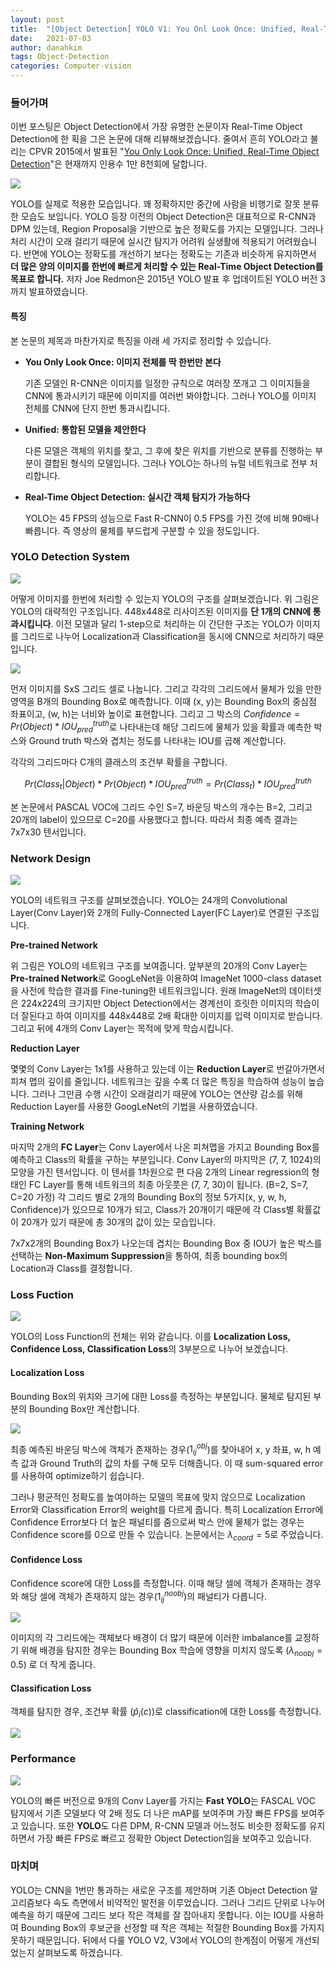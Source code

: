 ```yaml
---
layout: post
title:  "[Object Detection] YOLO V1: You Onl Look Once: Unified, Real-Time Object Detection"
date:   2021-07-03
author: danahkim
tags: Object-Detection
categories: Computer-vision
---
```




### 들어가며

이번 포스팅은 Object Detection에서 가장 유명한 논문이자 Real-Time Object Detection에 한 획을 그은 논문에 대해 리뷰해보겠습니다. 줄여서 흔히 YOLO라고 불리는 CPVR 2015에서 발표된 "[You Only Look Once: Unified, Real-Time Object Detection](https://arxiv.org/abs/1506.02640)"은 현재까지 인용수 1만 8천회에 달합니다. 


<img src="\assets\images\YOLO\image1.png" />

YOLO를 실제로 적용한 모습입니다. 꽤 정확하지만 중간에 사람을 비행기로 잘못 분류한 모습도 보입니다. YOLO 등장 이전의 Object Detection은 대표적으로 R-CNN과 DPM 있는데, Region Proposal을 기반으로 높은 정확도를 가지는 모델입니다. 그러나 처리 시간이 오래 걸리기 때문에 실시간 탐지가 어려워 실생활에 적용되기 어려웠습니다. 반면에 YOLO는 정확도를 개선하기 보다는 정확도는 기존과 비슷하게 유지하면서 **더 많은 양의 이미지를 한번에 빠르게 처리할 수 있는 Real-Time Object Detection를 목표로 합니다.** 저자 Joe Redmon은 2015년 YOLO 발표 후 업데이트된 YOLO 버전 3까지 발표하였습니다.



#### 특징

본 논문의 제목과 마찬가지로 특징을 아래 세 가지로 정리할 수 있습니다.

* **You Only Look Once: 이미지 전체를 딱 한번만 본다**

  기존 모델인 R-CNN은 이미지를 일정한 규칙으로 여러장 쪼개고 그 이미지들을 CNN에 통과시키기 때문에 이미지를 여러번 봐야합니다. 그러나 YOLO를 이미지 전체를 CNN에 단지 한번 통과시킵니다.

* **Unified: 통합된 모델을 제안한다**

  다른 모델은 객체의 위치를 찾고, 그 후에 찾은 위치를 기반으로 분류를 진행하는 부분이 결합된 형식의 모델입니다. 그러나 YOLO는 하나의 뉴럴 네트워크로 전부 처리합니다.

* **Real-Time Object Detection: 실시간 객체 탐지가 가능하다**

  YOLO는 45 FPS의 성능으로 Fast R-CNN이 0.5 FPS를 가진 것에 비해 90배나 빠릅니다. 즉 영상의 물체를 부드럽게 구분할 수 있을 정도입니다.



### YOLO Detection System



<img src="\assets\images\YOLO\image2.png" />

어떻게 이미지를 한번에 처리할 수 있는지 YOLO의 구조를 살펴보겠습니다. 위 그림은 YOLO의 대략적인 구조입니다. 448x448로 리사이즈된 이미지를 **단 1개의 CNN에 통과시킵니다**. 이전 모델과 달리 1-step으로 처리하는 이 간단한 구조는 YOLO가 이미지를 그리드로 나누어 Localization과 Classification을 동시에 CNN으로 처리하기 때문입니다.



<img src="\assets\images\YOLO\image3.png" />

먼저 이미지를 SxS 그리드 셀로 나눕니다. 그리고 각각의 그리드에서 물체가 있을 만한 영역을 B개의 Bounding Box로 예측합니다. 이때 (x, y)는 Bounding Box의 중심점 좌표이고, (w, h)는 너비와 높이로 표현합니다. 그리고 그 박스의 $Confidence=Pr(Object)*IOU^{truth}_{pred}$로 나타내는데 해당 그리드에 물체가 있을 확률과 예측한 박스와 Ground truth 박스와 겹치는 정도를 나타내는 IOU를 곱해 계산합니다.

각각의 그리드마다 C개의 클래스의 조건부 확률을 구합니다.


$$
Pr(Class_{t}|Object)*Pr(Object)*IOU^{truth}_{pred}=Pr(Class_{t})*IOU^{truth}_{pred}
$$


본 논문에서 PASCAL VOC에 그리드 수인 S=7, 바운딩 박스의 개수는 B=2, 그리고 20개의 label이 있으므로 C=20를 사용했다고 합니다. 따라서 최종 예측 결과는 7x7x30 텐서입니다.



### Network Design



<img src="\assets\images\YOLO\image4.png" />

YOLO의 네트워크 구조를 살펴보겠습니다. YOLO는 24개의 Convolutional Layer(Conv Layer)와 2개의 Fully-Connected Layer(FC Layer)로 연결된 구조입니다.



**Pre-trained Network**

위 그림은 YOLO의 네트워크 구조를 보여줍니다. 앞부분의 20개의 Conv Layer는 **Pre-trained Network**로 GoogLeNet을 이용하여 ImageNet 1000-class dataset을 사전에 학습한 결과를 Fine-tuning한 네트워크입니다. 원래 ImageNet의 데이터셋은 224x224의 크기지만 Object Detection에서는 경계선이 흐릿한 이미지의 학습이 더 잘된다고 하여 이미지를 448x448로 2배 확대한 이미지를 입력 이미지로 받습니다. 그리고 뒤에 4개의 Conv Layer는 목적에 맞게 학습시킵니다.

**Reduction Layer**

몇몇의 Conv Layer는 1x1를 사용하고 있는데 이는 **Reduction Layer**로 번갈아가면서 피쳐 맵의 깊이를 줄입니다. 네트워크는 깊을 수록 더 많은 특징을 학습하여 성능이 높습니다. 그러나 그만큼 수행 시간이 오래걸리기 때문에 YOLO는 연산량 감소를 위해 Reduction Layer를 사용한 GoogLeNet의 기법을 사용하였습니다.

**Training Network**

마지막  2개의 **FC Layer**는 Conv Layer에서 나온 피쳐맵을 가지고 Bounding Box를 예측하고 Class의 확률을 구하는 부분입니다. Conv Layer의 마지막은 (7, 7, 1024)의 모양을 가진 텐서입니다. 이 텐서를 1차원으로 편 다음 2개의 Linear regression의 형태인 FC Layer를 통해 네트워크의 최종 아웃풋은 (7, 7, 30)이 됩니다. (B=2, S=7, C=20 가정) 각 그리드 별로 2개의 Bounding Box의 정보 5가지(x, y, w, h, Confidence)가 있으므로 10개가 되고, Class가 20개이기 때문에 각 Class별 확률값이 20개가 있기 때문에 총 30개의 값이 있는 모습입니다.



7x7x2개의 Bounding Box가 나오는데 겹치는 Bounding Box 중 IOU가 높은 박스를 선택하는 **Non-Maximum Suppression**을 통하여, 최종 bounding box의 Location과 Class를 결정합니다.



### Loss Fuction



<img src="\assets\images\YOLO\image5.png" />

YOLO의 Loss Function의 전체는 위와 같습니다. 이를 **Localization Loss, Confidence Loss, Classification Loss**의 3부분으로 나누어 보겠습니다.



#### Localization Loss

Bounding Box의 위치와 크기에 대한 Loss를 측정하는 부분입니다. 물체로 탐지된 부분의 Bounding Box만 계산합니다.

<img src="\assets\images\YOLO\image6.png" />

최종 예측된 바운딩 박스에 객체가 존재하는 경우($1_{ij}^{obj}$)를 찾아내어 x, y 좌표, w, h 예측 값과 Ground Truth의 값의 차를 구해 모두 더해줍니다. 이 때 sum-squared error를 사용하여 optimize하기 쉽습니다.

그러나 평균적인 정확도를 높여야하는 모델의 목표에 맞지 않으므로 Localization Error와 Classification Error의 weight를 다르게 줍니다. 특히 Localization Error에 Confidence Error보다 더 높은 패널티를 줌으로써 박스 안에 물체가 없는 경우는 Confidence score를 0으로 만들 수 있습니다. 논문에서는 $\lambda_{coord}=5$로 주었습니다.



#### Confidence Loss

Confidence score에 대한 Loss를 측정합니다. 이때 해당 셀에 객체가 존재하는 경우와 해당 셀에 객체가 존재하지 않는 경우($1_{ij}^{noobj}$)의 패널티가 다릅니다. 

<img src="\assets\images\YOLO\image7.png" />

이미지의 각 그리드에는 객체보다 배경이 더 많기 때문에 이러한 imbalance를 교정하기 위해 배경을 탐지한 경우는 Bounding Box 학습에 영향을 미치지 않도록 ($\lambda_{noobj}=0.5$) 로 더 작게 줍니다.



#### Classification Loss

객체를 탐지한 경우, 조건부 확률 ($\hat{p}_{i}(c)$)로 classification에 대한 Loss를 측정합니다.

<img src="\assets\images\YOLO\image8.png" />

### Performance

<img src="\assets\images\YOLO\image9.png" />

YOLO의 빠른 버전으로 9개의 Conv Layer를 가지는 **Fast YOLO**는 FASCAL VOC 탐지에서 기존 모델보다 약 2배 정도 더 나은 mAP를 보여주며 가장 빠른 FPS를 보여주고 있습니다. 또한 **YOLO**도 다른 DPM, R-CNN 모델과 어느정도 비슷한 정확도를 유지하면서 가장 빠른 FPS로 빠르고 정확한 Object Detection임을 보여주고 있습니다.



### 마치며

YOLO는 CNN을 1번만 통과하는 새로운 구조를 제안하며 기존 Object Detection 알고리즘보다 속도 측면에서 비약적인 발전을 이루었습니다. 그러나 그리드 단위로 나누어 예측을 하기 때문에 그리드 보다 작은 객체를 잘 잡아내지 못합니다. 이는 IOU를 사용하여 Bounding Box의 후보군을 선정할 때 작은 객체는 적절한 Bounding Box를 가지지 못하기 때문입니다. 뒤에서 다룰 YOLO V2, V3에서 YOLO의 한계점이 어떻게 개선되었는지 살펴보도록 하겠습니다.
